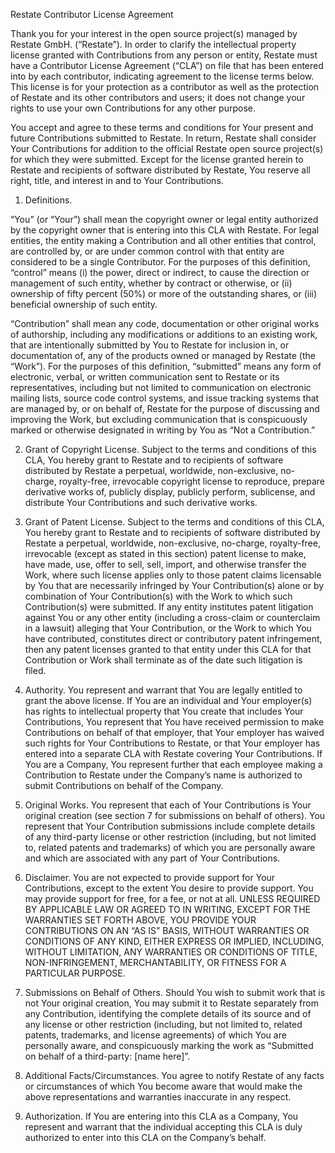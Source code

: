 Restate Contributor License Agreement

Thank you for your interest in the open source project(s) managed by Restate GmbH. (“Restate”). 
In order to clarify the intellectual property license granted with Contributions from any person or entity, Restate must have a Contributor License Agreement (“CLA”) on file that has been entered into by each contributor, indicating agreement to the license terms below. 
This license is for your protection as a contributor as well as the protection of Restate and its other contributors and users; it does not change your rights to use your own Contributions for any other purpose.

You accept and agree to these terms and conditions for Your present and future Contributions submitted to Restate. 
In return, Restate shall consider Your Contributions for addition to the official Restate open source project(s) for which they were submitted. 
Except for the license granted herein to Restate and recipients of software distributed by Restate, You reserve all right, title, and interest in and to Your Contributions.

1. Definitions.

“You” (or “Your”) shall mean the copyright owner or legal entity authorized by the copyright owner that is entering into this CLA with Restate. 
For legal entities, the entity making a Contribution and all other entities that control, are controlled by, or are under common control with that entity are considered to be a single Contributor. 
For the purposes of this definition, “control” means (i) the power, direct or indirect, to cause the direction or management of such entity, whether by contract or otherwise, or (ii) ownership of fifty percent (50%) or more of the outstanding shares, or (iii) beneficial ownership of such entity.

“Contribution” shall mean any code, documentation or other original works of authorship, including any modifications or additions to an existing work, that are intentionally submitted by You to Restate for inclusion in, or documentation of, any of the products owned or managed by Restate (the “Work”). 
For the purposes of this definition, “submitted” means any form of electronic, verbal, or written communication sent to Restate or its representatives, including but not limited to communication on electronic mailing lists, source code control systems, and issue tracking systems that are managed by, or on behalf of, Restate for the purpose of discussing and improving the Work, but excluding communication that is conspicuously marked or otherwise designated in writing by You as “Not a Contribution.”

2. Grant of Copyright License. 
Subject to the terms and conditions of this CLA, You hereby grant to Restate and to recipients of software distributed by Restate a perpetual, worldwide, non-exclusive, no-charge, royalty-free, irrevocable copyright license to reproduce, prepare derivative works of, publicly display, publicly perform, sublicense, and distribute Your Contributions and such derivative works.

3. Grant of Patent License. 
Subject to the terms and conditions of this CLA, You hereby grant to Restate and to recipients of software distributed by Restate a perpetual, worldwide, non-exclusive, no-charge, royalty-free, irrevocable (except as stated in this section) patent license to make, have made, use, offer to sell, sell, import, and otherwise transfer the Work, where such license applies only to those patent claims licensable by You that are necessarily infringed by Your Contribution(s) alone or by combination of Your Contribution(s) with the Work to which such Contribution(s) were submitted. 
If any entity institutes patent litigation against You or any other entity (including a cross-claim or counterclaim in a lawsuit) alleging that Your Contribution, or the Work to which You have contributed, constitutes direct or contributory patent infringement, then any patent licenses granted to that entity under this CLA for that Contribution or Work shall terminate as of the date such litigation is filed.

4. Authority. 
You represent and warrant that You are legally entitled to grant the above license. 
If You are an individual and Your employer(s) has rights to intellectual property that You create that includes Your Contributions, You represent that You have received permission to make Contributions on behalf of that employer, that Your employer has waived such rights for Your Contributions to Restate, or that Your employer has entered into a separate CLA with Restate covering Your Contributions. 
If You are a Company, You represent further that each employee making a Contribution to Restate under the Company’s name is authorized to submit Contributions on behalf of the Company.

5. Original Works. 
You represent that each of Your Contributions is Your original creation (see section 7 for submissions on behalf of others). 
You represent that Your Contribution submissions include complete details of any third-party license or other restriction (including, but not limited to, related patents and trademarks) of which you are personally aware and which are associated with any part of Your Contributions.

6. Disclaimer. 
You are not expected to provide support for Your Contributions, except to the extent You desire to provide support. 
You may provide support for free, for a fee, or not at all. 
UNLESS REQUIRED BY APPLICABLE LAW OR AGREED TO IN WRITING, EXCEPT FOR THE WARRANTIES SET FORTH ABOVE, YOU PROVIDE YOUR CONTRIBUTIONS ON AN “AS IS” BASIS, WITHOUT WARRANTIES OR CONDITIONS OF ANY KIND, EITHER EXPRESS OR IMPLIED, INCLUDING, WITHOUT LIMITATION, ANY WARRANTIES OR CONDITIONS OF TITLE, NON-INFRINGEMENT, MERCHANTABILITY, OR FITNESS FOR A PARTICULAR PURPOSE.

7. Submissions on Behalf of Others. 
Should You wish to submit work that is not Your original creation, You may submit it to Restate separately from any Contribution, identifying the complete details of its source and of any license or other restriction (including, but not limited to, related patents, trademarks, and license agreements) of which You are personally aware, and conspicuously marking the work as “Submitted on behalf of a third-party: [name here]”.

8. Additional Facts/Circumstances. 
You agree to notify Restate of any facts or circumstances of which You become aware that would make the above representations and warranties inaccurate in any respect.

9. Authorization. 
If You are entering into this CLA as a Company, You represent and warrant that the individual accepting this CLA is duly authorized to enter into this CLA on the Company’s behalf.
